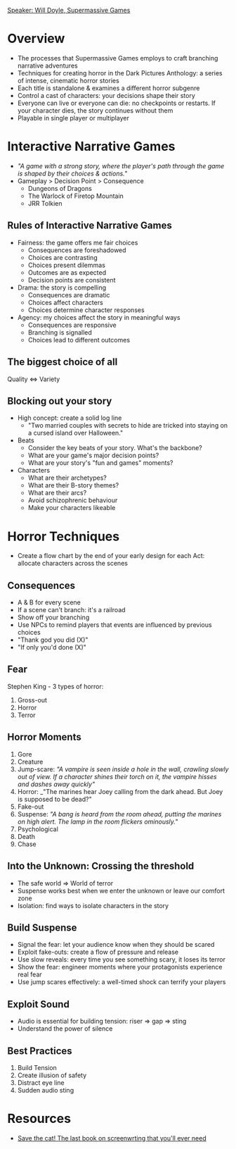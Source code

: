[Speaker: Will Doyle, Supermassive Games](https://twitter.com/dev_doyle)

# Overview
- The processes that Supermassive Games employs to craft branching narrative adventures
- Techniques for creating horror in the Dark Pictures Anthology: a series of intense, cinematic horror stories
- Each title is standalone & examines a different horror subgenre
- Control a cast of characters: your decisions shape their story
- Everyone can live or everyone can die: no checkpoints or restarts. If your character dies, the story continues without them
- Playable in single player or multiplayer

# Interactive Narrative Games
- _"A game with a strong story, where the player's path through the game is shaped by their choices & actions."_
- Gameplay > Decision Point > Consequence
  - Dungeons of Dragons
  - The Warlock of Firetop Mountain
  - JRR Tolkien

## Rules of Interactive Narrative Games
- Fairness: the game offers me fair choices
  - Consequences are foreshadowed
  - Choices are contrasting
  - Choices present dilemmas
  - Outcomes are as expected
  - Decision points are consistent 
- Drama: the story is compelling
  - Consequences are dramatic
  - Choices affect characters
  - Choices determine character responses 
- Agency: my choices affect the story in meaningful ways
  - Consequences are responsive
  - Branching is signalled
  - Choices lead to different outcomes 

## The biggest choice of all
Quality <=> Variety

## Blocking out your story
- High concept: create a solid log line
  - "Two married couples with secrets to hide are tricked into staying on a cursed island over Halloween." 
- Beats
  - Consider the key beats of your story. What's the backbone? 
  - What are your game's major decision points?
  - What are your story's "fun and games" moments?
- Characters
  - What are their archetypes?
  - What are their B-story themes?
  - What are their arcs?
  - Avoid schizophrenic behaviour
  - Make your characters likeable

# Horror Techniques
- Create a flow chart by the end of your early design for each Act: allocate characters across the scenes

## Consequences
- A & B for every scene
- If a scene can't branch: it's a railroad
- Show off your branching
- Use NPCs to remind players that events are influenced by previous choices
- "Thank god you did (X)"
- "If only you'd done (X)"

## Fear
Stephen King - 3 types of horror:
1. Gross-out
2. Horror
3. Terror

## Horror Moments
1. Gore
2. Creature
3. Jump-scare: _"A vampire is seen inside a hole in the wall, crawling slowly out of view. If a character shines their torch on it, the vampire hisses and dashes away quickly"_ 
5. Horror: _"The marines hear Joey calling from the dark ahead. But Joey is supposed to be dead?"
6. Fake-out
7. Suspense: _"A bang is heard from the room ahead, putting the marines on high alert. The lamp in the room flickers ominously."_
8. Psychological
9. Death
10. Chase

## Into the Unknown: Crossing the threshold
- The safe world => World of terror
- Suspense works best when we enter the unknown or leave our comfort zone
- Isolation: find ways to isolate characters in the story

## Build Suspense
- Signal the fear: let your audience know when they should be scared
- Exploit fake-outs: create a flow of pressure and release
- Use slow reveals: every time you see something scary, it loses its terror
- Show the fear: engineer moments where your protagonists experience real fear
- Use jump scares effectively: a well-timed shock can terrify your players

## Exploit Sound
- Audio is essential for building tension: riser => gap => sting
- Understand the power of silence

## Best Practices
1. Build Tension
2. Create illusion of safety
3. Distract eye line
4. Sudden audio sting

# Resources
- [Save the cat! The last book on screenwrting that you'll ever need](https://www.amazon.co.uk/Save-Cat-Only-Screenwriting-Youll/dp/1932907009#:~:text=Blake%20Snyder,-Brief%20content%20visible&text=His%20book%2C%20%22Save%20the%20Cat,%2C%22%20%22Save%20the%20Cat!)
